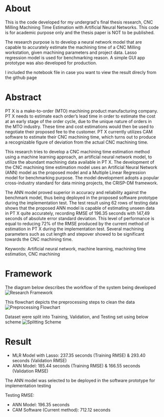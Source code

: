 # About
This is the code developed for my undergrad's final thesis research, CNC Milling Machining Time Estimation with Artificial Neural Networks. This code is for academic purpose only and the thesis paper is NOT to be published.

The research purpose is to develop a neural network model that are capable to accurately estimate the machining time of a CNC Milling workstation, given machining parameters and project data. Lasso regression model is used for benchmarking reason. A simple GUI app prototype was also developed for production.

I included the notebook file in case you want to view the result direcly from the github page

# Abstract
PT X is a make-to-order (MTO) machining product manufacturing company. PT X  needs to estimate each order’s lead time in order to estimate the cost at an early stage of the order cycle, due to the unique nature of orders in the MTO industry. These time and cost estimations would then be used to negotiate their proposed fee to the customer. PT X currently utilizes CAM software to estimate their CNC machining time, which turns out to produce a recognizable figure of deviation from the actual CNC machining time.

This research tries to develop a CNC machining time estimation method using a machine learning approach, an artificial neural network model, to utilize the abundant machining data available in PT X. The development of the CNC machining time estimation model uses an Artificial Neural Network (ANN) model as the proposed model and a Multiple Linear Regression model for benchmarking purpose. The model development adopts a  popular cross-industry standard for data mining projects, the CRISP-DM framework.

The ANN model proved superior in accuracy and reliability against the benchmark model, thus being deployed in the proposed software prototype during the implementation test. The test result using 62 rows of testing data shows that the proposed ANN model is capable of estimating unseen data in PT X quite accurately, recording RMSE of 196.35 seconds with 147,49 seconds of absolute error standard deviation. This level of performance is equal to reducing 72% of the RMSE produced by the current method of estimation in PT X during the implementation test. Several machining parameters such as cut length and stepover showed to be significant towards the CNC machining time.

Keywords: Artificial neural network, machine learning, machining time estimation, CNC machining

# Framework
The diagram below describes the workflow of the system being developed
![Research Framework](https://drive.google.com/uc?id=1dF2sxIQ7ru2ovrg30Fv_Z09rN3tRmpj8)

This flowchart depicts the preprocessing steps to clean the data
![Preprocessing Flowchart](https://drive.google.com/uc?id=1wfkyXSwlRIN3wJPDeRDlaAlgRStbeCXT)

Dataset were split into Training, Validation, and Testing set using below scheme
![Splitting Scheme](https://drive.google.com/uc?id=1iddoPe0qu5vGzk2hZvBsGdEUDzOK4lzm)

# Result
* MLR Model with Lasso: 237.35 seconds (Training RMSE) & 293.40 seconds (Validation RMSE)
* ANN Model: 185.44 seconds (Training RMSE) & 166.55 seconds (Validation RMSE)

The ANN model was selected to be deployed in the software prototype for implementation testing

Testing RMSE:
* ANN Model: 196.35 seconds
* CAM Software (Current method): 712.12 seconds
